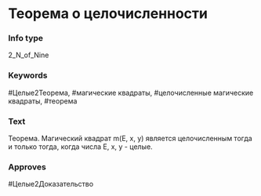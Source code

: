 # Теорема о целочисленности
### Info type
2_N_of_Nine
### Keywords
#Целые2Теорема, #магические квадраты, #целочисленные магические квадраты, #теорема
### Text
Теорема. Магический квадрат m(E, x, y) является целочисленным тогда и только тогда, когда числа E, x, y - целые.
### Approves
#Целые2Доказательство